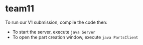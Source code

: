 team11
======

To run our V1 submission, compile the code then:

* To start the server, execute ``` java Server ```
* To open the part creation window, execute ``` java PartsClient ```
